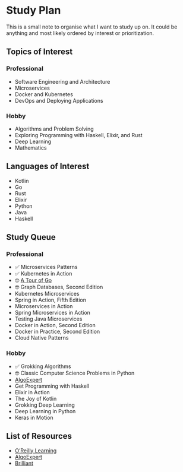 # Study Plan

This is a small note to organise what I want to study up on. It could be anything and most likely ordered by interest or prioritization.

## Topics of Interest

### Professional

* Software Engineering and Architecture
* Microservices
* Docker and Kubernetes
* DevOps and Deploying Applications

### Hobby

* Algorithms and Problem Solving
* Exploring Programming with Haskell, Elixir, and Rust
* Deep Learning
* Mathematics

## Languages of Interest

* Kotlin
* Go
* Rust
* Elixir
* Python
* Java
* Haskell

## Study Queue

### Professional

* ✅ Microservices Patterns
* ✅ Kubernetes in Action
* 🤓 [A Tour of Go](https://tour.golang.org/)
* 🤓 Graph Databases, Second Edition
* Kubernetes Microservices
* Spring in Action, Fifth Edition
* Microservices in Action
* Spring Microservices in Action
* Testing Java Microservices
* Docker in Action, Second Edition
* Docker in Practice, Second Edition
* Cloud Native Patterns

### Hobby

* ✅ Grokking Algorithms
* 🤓 Classic Computer Science Problems in Python
* [AlgoExpert](https://www.algoexpert.io)
* Get Programming with Haskell
* Elixir in Action
* The Joy of Kotlin
* Grokking Deep Learning
* Deep Learning in Python
* Keras in Motion

## List of Resources

* [O’Reilly Learning](https://learning.oreilly.com/)
* [AlgoExpert](https://www.algoexpert.io)
* [Brilliant](https://brilliant.org/)
